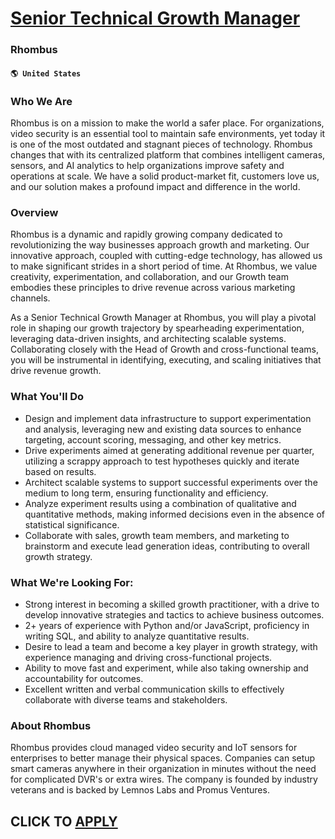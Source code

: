 # [Senior Technical Growth Manager](https://www.remotewlb.com/apply/senior-technical-growth-manager)  
### Rhombus  
#### `🌎 United States`  

### Who We Are

Rhombus is on a mission to make the world a safer place. For organizations, video security is an essential tool to maintain safe environments, yet today it is one of the most outdated and stagnant pieces of technology. Rhombus changes that with its centralized platform that combines intelligent cameras, sensors, and AI analytics to help organizations improve safety and operations at scale. We have a solid product-market fit, customers love us, and our solution makes a profound impact and difference in the world.

### Overview

Rhombus is a dynamic and rapidly growing company dedicated to revolutionizing the way businesses approach growth and marketing. Our innovative approach, coupled with cutting-edge technology, has allowed us to make significant strides in a short period of time. At Rhombus, we value creativity, experimentation, and collaboration, and our Growth team embodies these principles to drive revenue across various marketing channels.

As a Senior Technical Growth Manager at Rhombus, you will play a pivotal role in shaping our growth trajectory by spearheading experimentation, leveraging data-driven insights, and architecting scalable systems. Collaborating closely with the Head of Growth and cross-functional teams, you will be instrumental in identifying, executing, and scaling initiatives that drive revenue growth.

### What You'll Do

  * Design and implement data infrastructure to support experimentation and analysis, leveraging new and existing data sources to enhance targeting, account scoring, messaging, and other key metrics.
  * Drive experiments aimed at generating additional revenue per quarter, utilizing a scrappy approach to test hypotheses quickly and iterate based on results.
  * Architect scalable systems to support successful experiments over the medium to long term, ensuring functionality and efficiency.
  * Analyze experiment results using a combination of qualitative and quantitative methods, making informed decisions even in the absence of statistical significance.
  * Collaborate with sales, growth team members, and marketing to brainstorm and execute lead generation ideas, contributing to overall growth strategy.

### What We're Looking For:

  * Strong interest in becoming a skilled growth practitioner, with a drive to develop innovative strategies and tactics to achieve business outcomes.
  * 2+ years of experience with Python and/or JavaScript, proficiency in writing SQL, and ability to analyze quantitative results.
  * Desire to lead a team and become a key player in growth strategy, with experience managing and driving cross-functional projects.
  * Ability to move fast and experiment, while also taking ownership and accountability for outcomes.
  * Excellent written and verbal communication skills to effectively collaborate with diverse teams and stakeholders.

### About Rhombus

Rhombus provides cloud managed video security and IoT sensors for enterprises to better manage their physical spaces. Companies can setup smart cameras anywhere in their organization in minutes without the need for complicated DVR's or extra wires. The company is founded by industry veterans and is backed by Lemnos Labs and Promus Ventures.

  
## CLICK TO [APPLY](https://www.remotewlb.com/apply/senior-technical-growth-manager)

